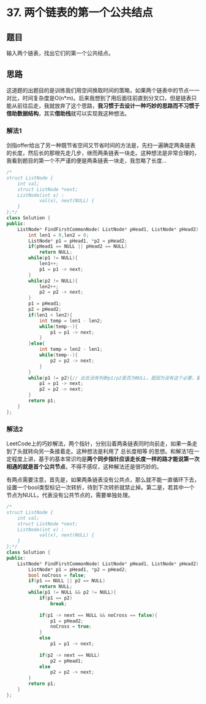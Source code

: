 # 37. 两个链表的第一个公共结点
## 题目
输入两个链表，找出它们的第一个公共结点。
## 思路
这道题的出题目的是训练我们用空间换取时间的策略，如果两个链表中的节点一一对比，时间复杂度是O(n*m)。后来我想到了用后面往前直到分叉口，但是链表只能从前往后走，我就放弃了这个思路，**我习惯于去设计一种巧妙的思路而不习惯于借助数据结构**，其实**借助栈**就可以实现我这种想法。

### 解法1
剑指offer给出了另一种既节省空间又节省时间的方法是，先扫一遍确定两条链表的长度，然后长的那根先走几步，继而两条链表一块走。这种想法是非常合理的，我看到题目的第一个不严谨的便是两条链表一块走，我忽略了长度...
```C++
/*
struct ListNode {
    int val;
    struct ListNode *next;
    ListNode(int x) :
            val(x), next(NULL) {
    }
};*/
class Solution {
public:
    ListNode* FindFirstCommonNode( ListNode* pHead1, ListNode* pHead2) {
        int len1 = 0,len2 = 0;
        ListNode* p1 = pHead1, *p2 = pHead2;
        if(pHead1 == NULL || pHead2 == NULL)
            return NULL;
        while(p1 != NULL){
            len1++;
            p1 = p1 -> next;
        }
        while(p2 != NULL){
            len2++;
            p2 = p2 -> next;
        }
        p1 = pHead1;
        p2 = pHead2;
        if(len1 > len2){
            int temp = len1 - len2;
            while(temp--){
                p1 = p1 -> next;
            }
        }else{
            int temp = len2 - len1;
            while(temp--){
                p2 = p2 -> next;
            }
        }
        while(p1 != p2){// 此处没有判断p1/p2是否为NULL，是因为没有这个必要，要为空它俩就都为NULL了
            p1 = p1 -> next;
            p2 = p2 -> next;
        }
        return p1;
    }
};
```

### 解法2
LeetCode上的巧妙解法，两个指针，分别沿着两条链表同时向前走，如果一条走到了头就转向另一条接着走。这种想法是利用了 总长度相等 的思想。和解法1在一定程度上讲，基于的基本常识均是**两个同步指针应该走长度一样的路才能说第一次相遇的就是首个公共节点**，不得不感叹，这种解法还是很巧妙的。

有两点需要注意，首先是，如果两条链表没有公共点，那么就不能一直循环下去，设置一个bool类型标记一次转折，待到下次转折就禁止掉。第二是，若其中一个节点为NULL，代表没有公共节点的，需要单独处理。

```C++
/*
struct ListNode {
    int val;
    struct ListNode *next;
    ListNode(int x) :
            val(x), next(NULL) {
    }
};*/
class Solution {
public:
    ListNode* FindFirstCommonNode( ListNode* pHead1, ListNode* pHead2) {
        ListNode* p1 = pHead1, *p2 = pHead2;
        bool noCross = false;
        if(p1 == NULL || p2 == NULL)
            return NULL;
        while(p1 != NULL && p2 != NULL){
            if(p1 == p2)
                break;
             
            if(p1 -> next == NULL && noCross == false){
                p1 = pHead2;
                noCross = true;
            }
            else
                p1 = p1 -> next;
             
            if(p2 -> next == NULL)
                p2 = pHead1;
            else
                p2 = p2 -> next;
        }
        return p1;
    }
};
```
